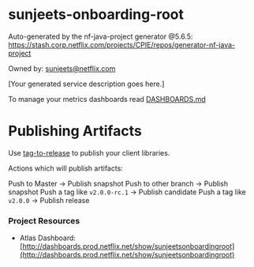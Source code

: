 sunjeets-onboarding-root
===================================

Auto-generated by the nf-java-project generator @5.6.5:
https://stash.corp.netflix.com/projects/CPIE/repos/generator-nf-java-project

Owned by: sunjeets@netflix.com

[Your generated service description goes here.]

To manage your metrics dashboards read [DASHBOARDS.md](dashboards/DASHBOARDS.md)

# Publishing Artifacts
Use [tag-to-release](http://go/tag-to-release) to publish your client libraries.

Actions which will publish artifacts:

Push to Master                -> Publish snapshot
Push to other branch          -> Publish snapshot
Push a tag like `v2.0.0-rc.1` -> Publish candidate
Push a tag like `v2.0.0`      -> Publish release

### Project Resources

- Atlas Dashboard: [http://dashboards.prod.netflix.net/show/sunjeetsonboardingroot](http://dashboards.prod.netflix.net/show/sunjeetsonboardingroot)
